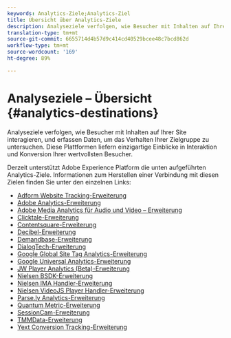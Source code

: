 ```yaml
---
keywords: Analytics-Ziele;Analytics-Ziel
title: Übersicht über Analytics-Ziele
description: Analyseziele verfolgen, wie Besucher mit Inhalten auf Ihrer Site interagieren, und erfassen Daten, um das Verhalten Ihrer Zielgruppe zu untersuchen. Diese Plattformen liefern einzigartige Einblicke in Interaktion und Konversion Ihrer wertvollsten Besucher.
translation-type: tm+mt
source-git-commit: 6655714d4b57d9c414cd40529bcee48c7bcd862d
workflow-type: tm+mt
source-wordcount: '169'
ht-degree: 89%

---
```



# Analyseziele – Übersicht {#analytics-destinations}

Analyseziele verfolgen, wie Besucher mit Inhalten auf Ihrer Site interagieren, und erfassen Daten, um das Verhalten Ihrer Zielgruppe zu untersuchen. Diese Plattformen liefern einzigartige Einblicke in Interaktion und Konversion Ihrer wertvollsten Besucher.

Derzeit unterstützt Adobe Experience Platform die unten aufgeführten Analytics-Ziele. Informationen zum Herstellen einer Verbindung mit diesen Zielen finden Sie unter den einzelnen Links:

- [Adform Website Tracking-Erweiterung](./adform.md)
- [Adobe Analytics-Erweiterung](./adobe-analytics.md)
- [Adobe Media Analytics für Audio und Video – Erweiterung](./adobe-video-analytics.md)
- [Clicktale-Erweiterung](./clicktale.md)
- [Contentsquare-Erweiterung](./contentsquare.md)
- [Decibel-Erweiterung](./decibel.md)
- [Demandbase-Erweiterung](./demandbase.md)
- [DialogTech-Erweiterung](./dialogtech.md)
- [Google Global Site Tag Analytics-Erweiterung](./gtag-analytics.md)
- [Google Universal Analytics-Erweiterung](./google-universal-analytics.md)
- [JW Player Analytics (Beta)-Erweiterung](./jw-player-analytics.md)
- [Nielsen BSDK-Erweiterung](./nielsen-bsdk.md)
- [Nielsen IMA Handler-Erweiterung](./nielsen-ima.md)
- [Nielsen VideoJS Player Handler-Erweiterung](./nielsen-videojs.md)
- [Parse.ly Analytics-Erweiterung](./parsely.md)
- [Quantum Metric-Erweiterung](./quantum-metric.md)
- [SessionCam-Erweiterung](./sessioncam.md)
- [TMMData-Erweiterung](./tmmdata.md)
- [Yext Conversion Tracking-Erweiterung](./yext.md)
